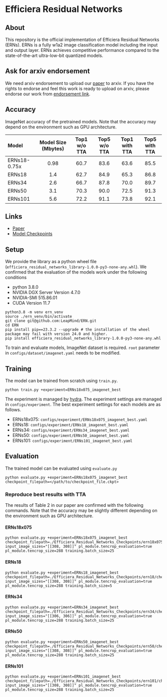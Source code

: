 # Efficiera Residual Networks

## About
This repository is the official implementation of Efficiera Residual Networks (ERNs).
ERNs is a fully w1a2 image classification model including the input and output layer. ERNs achieves competitive performance compared to the state-of-the-art ultra-low-bit quantized models.

## Ask for arxiv endorsement
We need arxiv endorsement to upload our [paper](https://github.com/LeapMind/ERN/blob/main/ERNs_paper.pdf) to arxiv.
If you have the rights to endorse and feel this work is ready to upload on arxiv, please endorse our work from [endorsement link](https://arxiv.org/auth/endorse?x=T3QFLP).

## Accuracy
ImageNet accuracy of the pretrained models. Note that the accuracy may depend on the environment such as GPU architecture.

|     Model    | Model Size (Mbytes) | Top1 w/o TTA | Top5 w/o TTA| Top1 with TTA | Top5 with TTA|
|:------------|:----------------:|:----:|:----:|:----:|:----:|
| ERNs18-0.75x | 0.98                | 60.7 | 83.6 | 63.6 | 85.5 |
|    ERNs18    | 1.4                 | 62.7 | 84.9 | 65.3 | 86.8 |
|    ERNs34    | 2.6                 | 66.7 | 87.8 | 70.0 | 89.7 |
|    ERNs50    | 3.1                 | 70.3 | 90.0 | 72.5 | 91.3 |
|    ERNs101   | 5.6                 | 72.2 | 91.1 | 73.8 | 92.1 |

## Links
- [Paper](https://github.com/LeapMind/ERN/blob/main/ERNs_paper.pdf)
- [Model Checkpoints](https://drive.google.com/drive/folders/1aCQA7QQlZRQTIlpYGENn42O-b5EX71Lv?usp=drive_link)


## Setup
We provide the library as a python wheel file (`efficiera_residual_networks_library-1.0.0-py3-none-any.whl`).
We confirmed that the evaluation of the models work under the following conditions
- python 3.8.0
- NVIDIA DGX Server Version 4.7.0
- NVIDIA-SMI 515.86.01
- CUDA Version 11.7

```
python3.8 -m venv ern_venv
source ./ern_venv/bin/activate
git clone git@github.com:LeapMind/ERN.git
cd ERN
pip install pip==23.3.2 --upgrade # the installation of the wheel package may fail with version 24.0 and higher.
pip install efficiera_residual_networks_library-1.0.0-py3-none-any.whl
```

To train and evaluate models, ImageNet dataset is required.
`root` parameter in `configs/dataset/imagenet.yaml` needs to be modified.

## Training
The model can be trained from scratch using `train.py`.

```
python train.py +experiment=ERNs18x075_imagenet_best
```

The experiment is managed by [hydra](https://hydra.cc/). The experiment settings are managed in `configs/experiment`.
The best experiment settings for each models are as follows.
- ERNs18x075: `configs/experiment/ERNs18x075_imagenet_best.yaml`
- ERNs18: `configs/experiment/ERNs18_imagenet_best.yaml`
- ERNs34: `configs/experiment/ERNs34_imagenet_best.yaml`
- ERNs50: `configs/experiment/ERNs50_imagenet_best.yaml`
- ERNs101: `configs/experiment/ERNs101_imagenet_best.yaml`

## Evaluation
The trained model can be evaluated using `evaluate.py`

```
python evaluate.py +experiment=ERNs18x075_imagenet_best checkpoint_filepath=</path/to/checkpoint_file.ckpt>
```

### Reproduce best results with TTA
The results of Table 2 in our paper are confirmed with the following commands.
Note that the accuracy may be slightly different depending on the environment such as GPU architecture.

#### ERNs18x075
```
python evaluate.py +experiment=ERNs18x075_imagenet_best checkpoint_filepath=./Efficiera_Residual_Networks_Checkpoints/ern18x075/checkpoints/last.ckpt input_image_sizes="[[308, 308]]" pl_module.tencrop_evaluation=true pl_module.tencrop_size=288 training.batch_size=25
```

#### ERNs18
```
python evaluate.py +experiment=ERNs18_imagenet_best checkpoint_filepath=./Efficiera_Residual_Networks_Checkpoints/ern18/checkpoints/last.ckpt input_image_sizes="[[308, 308]]" pl_module.tencrop_evaluation=true pl_module.tencrop_size=288 training.batch_size=5
```

#### ERNs34
```
python evaluate.py +experiment=ERNs34_imagenet_best checkpoint_filepath=./Efficiera_Residual_Networks_Checkpoints/ern34/checkpoints/last.ckpt input_image_sizes="[[306, 306]]" pl_module.tencrop_evaluation=true pl_module.tencrop_size=288 training.batch_size=25
```

#### ERNs50
```
python evaluate.py +experiment=ERNs50_imagenet_best checkpoint_filepath=./Efficiera_Residual_Networks_Checkpoints/ern50/checkpoints/last.ckpt input_image_sizes="[[308, 308]]" pl_module.tencrop_evaluation=true pl_module.tencrop_size=288 training.batch_size=25
```

#### ERNs101
```
python evaluate.py +experiment=ERNs101_imagenet_best checkpoint_filepath=./Efficiera_Residual_Networks_Checkpoints/ern101/checkpoints/last.ckpt input_image_sizes="[[308, 308]]" pl_module.tencrop_evaluation=true pl_module.tencrop_size=288 training.batch_size=25
```



